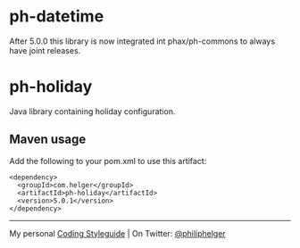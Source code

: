 # ph-datetime

After 5.0.0 this library is now integrated int phax/ph-commons to always have joint releases. 

# ph-holiday
Java library containing holiday configuration.

## Maven usage
Add the following to your pom.xml to use this artifact:
```
<dependency>
  <groupId>com.helger</groupId>
  <artifactId>ph-holiday</artifactId>
  <version>5.0.1</version>
</dependency>
```

---

My personal [Coding Styleguide](https://github.com/phax/meta/blob/master/CodeingStyleguide.md) |
On Twitter: <a href="https://twitter.com/philiphelger">@philiphelger</a>
